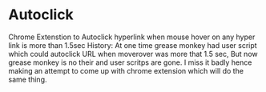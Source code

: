 # Autoclick
Chrome Extenstion to Autoclick hyperlink when mouse hover on any hyper link is more than 1.5sec
History: At one time grease monkey had user script which could autoclick URL when moverover was more that 1.5 sec,
But now grease monkey is no their and user scritps are gone.
I miss it badly hence making an attempt to come up with chrome extension which will do the same thing.
